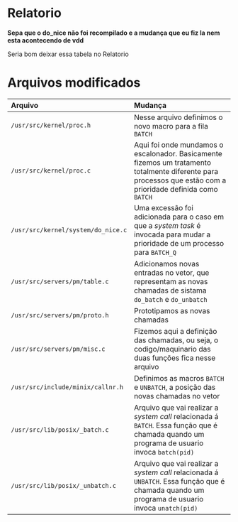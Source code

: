 # Relatorio

**Sepa que o do_nice não foi recompilado e a mudança que eu fiz la nem esta acontecendo de vdd**

Seria bom deixar essa tabela no Relatorio

# Arquivos modificados

Arquivo | Mudança
:--- | :----
`/usr/src/kernel/proc.h` | Nesse arquivo definimos o novo macro para a fila `BATCH`
`/usr/src/kernel/proc.c` | Aqui foi onde mundamos o escalonador. Basicamente fizemos um tratamento totalmente diferente para processos que estão com a prioridade definida como `BATCH`
`/usr/src/kernel/system/do_nice.c`| Uma excessão foi adicionada para o caso em que a *system task* é invocada para mudar a prioridade de um processo para `BATCH_Q`
`/usr/src/servers/pm/table.c` | Adicionamos novas entradas no vetor, que representam as novas chamadas de sistama `do_batch` e `do_unbatch`
`/usr/src/servers/pm/proto.h` | Prototipamos as novas chamadas
`/usr/src/servers/pm/misc.c` | Fizemos aqui a definição das chamadas, ou seja, o codigo/maquinario das duas funções fica nesse arquivo
`/usr/src/include/minix/callnr.h` | Definimos as macros `BATCH` e `UNBATCH`, a posição das novas chamadas no vetor
`/usr/src/lib/posix/_batch.c` | Arquivo que vai realizar a *system call* relacionada á `BATCH`. Essa função que é chamada quando um programa de usuario invoca `batch(pid)`
`/usr/src/lib/posix/_unbatch.c` | Arquivo que vai realizar a *system call* relacionada á `UNBATCH`. Essa função que é chamada quando um programa de usuario invoca `unatch(pid)`
